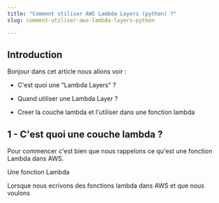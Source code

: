 ```yaml
---
title: "Comment utiliser AWS Lambda Layers (python) ?"
slug: comment-utiliser-aws-lambda-layers-python

---
```


## Introduction

Bonjour dans cet article nous allons voir :

* C'est quoi une "Lambda Layers" ?
    
* Quand utiliser une Lambda Layer ?
    
* Creer la couche lambda et l'utiliser dans une fonction lambda
    

## 1 - C'est quoi une couche lambda ?

Pour commencer c'est bien que nous rappelons ce qu'est une fonction Lambda dans AWS.

Une fonction Lambda

Lorsque nous ecrivons des fonctions lambda dans AWS et que nous voulons